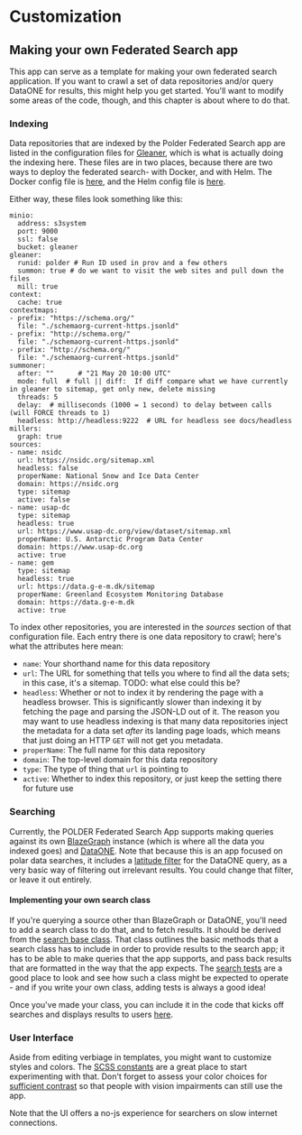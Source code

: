 # Customization

## Making your own Federated Search app

This app can serve as a template for making your own federated search application. If you want to crawl a set of data repositories and/or query DataONE for results, this might help you get started. You'll want to modify some areas of the code, though, and this chapter is about where to do that.

### Indexing
Data repositories that are indexed by the Polder Federated Search app are listed in the configuration files for [Gleaner](https://gleaner.io/), which is what is actually doing the indexing here. These files are in two places, because there are two ways to deploy the federated search- with Docker, and with Helm. The Docker config file is [here](https://github.com/nein09/polder-federated-search/blob/main/docker/gleaner.yaml), and the Helm config file is [here](https://github.com/nein09/polder-federated-search/blob/main/helm/templates/gleaner-config.yaml).

Either way, these files look something like this:

```
minio:
  address: s3system
  port: 9000
  ssl: false
  bucket: gleaner
gleaner:
  runid: polder # Run ID used in prov and a few others
  summon: true # do we want to visit the web sites and pull down the files
  mill: true
context:
  cache: true
contextmaps:
- prefix: "https://schema.org/"
  file: "./schemaorg-current-https.jsonld"
- prefix: "http://schema.org/"
  file: "./schemaorg-current-https.jsonld"
- prefix: "http://schema.org/"
  file: "./schemaorg-current-https.jsonld"
summoner:
  after: ""      # "21 May 20 10:00 UTC"
  mode: full  # full || diff:  If diff compare what we have currently in gleaner to sitemap, get only new, delete missing
  threads: 5
  delay:  # milliseconds (1000 = 1 second) to delay between calls (will FORCE threads to 1)
  headless: http://headless:9222  # URL for headless see docs/headless
millers:
  graph: true
sources:
- name: nsidc
  url: https://nsidc.org/sitemap.xml
  headless: false
  properName: National Snow and Ice Data Center
  domain: https://nsidc.org
  type: sitemap
  active: false
- name: usap-dc
  type: sitemap
  headless: true
  url: https://www.usap-dc.org/view/dataset/sitemap.xml
  properName: U.S. Antarctic Program Data Center
  domain: https://www.usap-dc.org
  active: true
- name: gem
  type: sitemap
  headless: true
  url: https://data.g-e-m.dk/sitemap
  properName: Greenland Ecosystem Monitoring Database
  domain: https://data.g-e-m.dk
  active: true
```

To index other repositories, you are interested in the *sources* section of that configuration file. Each entry there is one data repository to crawl; here's what the attributes here mean:

- `name`: Your shorthand name for this data repository
- `url`: The URL for something that tells you where to find all the data sets; in this case, it's a sitemap. TODO: what else could this be?
- `headless`: Whether or not to index it by rendering the page with a headless browser. This is significantly slower than indexing it by fetching the page and parsing the JSON-LD out of it. The reason you may want to use headless indexing is that many data repositories inject the metadata for a data set *after* its landing page loads, which means that just doing an HTTP `GET` will not get you metadata.
- `properName`: The full name for this data repository
- `domain`: The top-level domain for this data repository
- `type`: The type of thing that `url` is pointing to
- `active`: Whether to index this repository, or just keep the setting there for future use

### Searching
Currently, the POLDER Federated Search App supports making queries against its own [BlazeGraph](https://github.com/nein09/polder-federated-search/blob/main/app/search/gleaner.py) instance (which is where all the data you indexed goes) and [DataONE](https://github.com/nein09/polder-federated-search/blob/main/app/search/dataone.py). Note that because this is an app focused on polar data searches, it includes a [latitude filter](https://github.com/nein09/polder-federated-search/blob/main/app/search/dataone.py#L13) for the DataONE query, as a very basic way of filtering out irrelevant results. You could change that filter, or leave it out entirely.

#### Implementing your own search class
If you're querying a source other than BlazeGraph or DataONE, you'll need to add a search class to do that, and to fetch results. It should be derived from the [search base class](https://github.com/nein09/polder-federated-search/blob/main/app/search/search.py#L126). That class outlines the basic methods that a search class has to include in order to provide results to the search app; it has to be able to make queries that the app supports, and pass back results that are formatted in the way that the app expects. The [search tests](https://github.com/nein09/polder-federated-search/tree/main/app/tests/search) are a good place to look and see how such a class might be expected to operate - and if you write your own class, adding tests is always a good idea!

Once you've made your class, you can include it in the code that kicks off searches and displays results to users [here](https://github.com/nein09/polder-federated-search/blob/main/app/routes.py#L29).

### User Interface
Aside from editing verbiage in templates, you might want to customize styles and colors. The [SCSS constants](https://github.com/nein09/polder-federated-search/blob/main/app/static/css/_constants.scss) are a great place to start experimenting with that. Don't forget to assess your color choices for [sufficient contrast](https://contrastchecker.com/) so that people with vision impairments can still use the app.

Note that the UI offers a no-js experience for searchers on slow internet connections.
